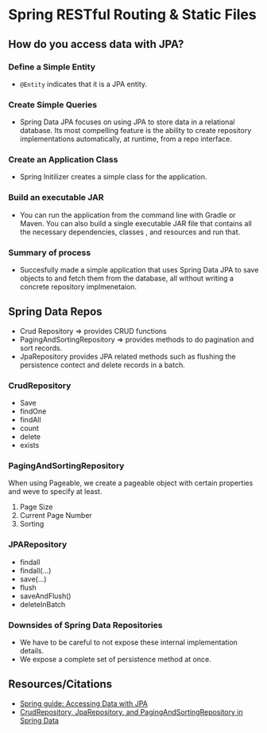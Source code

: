 # Spring RESTful Routing & Static Files


## How do you access data with JPA?

### Define a Simple Entity
- `@Entity` indicates that it is a JPA entity. 

### Create Simple Queries
- Spring Data JPA focuses on using JPA to store data in a relational database. Its most compelling feature is the ability to create repository implementations automatically, at runtime, from a repo interface.

### Create an Application Class
- Spring Initilizer creates a simple class for the application. 

### Build an executable JAR
- You can run the application from the command line with Gradle or Maven. You can also build a single executable JAR file that contains all the necessary dependencies, classes , and resources and run that. 

### Summary of process
- Succesfully made a simple application that uses Spring Data JPA to save objects to and fetch them from the database, all without writing a concrete repository implmenetaion. 


## Spring Data Repos

- Crud Repository => provides CRUD functions
- PagingAndSortingRepository => provides methods to do pagination and sort records.
- JpaRepository provides JPA related methods such as flushing the persistence contect and delete records in a batch.

### CrudRepository

- Save
- findOne
- findAll
- count
- delete
- exists

### PagingAndSortingRepository

When using Pageable, we create a pageable object with certain properties and weve to specify at least.

1. Page Size
2. Current Page Number
3. Sorting

### JPARepository

- findall
- findall(...)
- save(...)
- flush
- saveAndFlush()
- deleteInBatch

### Downsides of Spring Data Repositories

- We have to be careful to not expose these internal implementation details.
- We expose a complete set of persistence method at once.

## Resources/Citations

- [Spring guide: Accessing Data with JPA](https://spring.io/guides/gs/accessing-data-jpa/)
- [CrudRepository, JpaRepository, and PagingAndSortingRepository in Spring Data](https://www.baeldung.com/spring-data-repositories)
